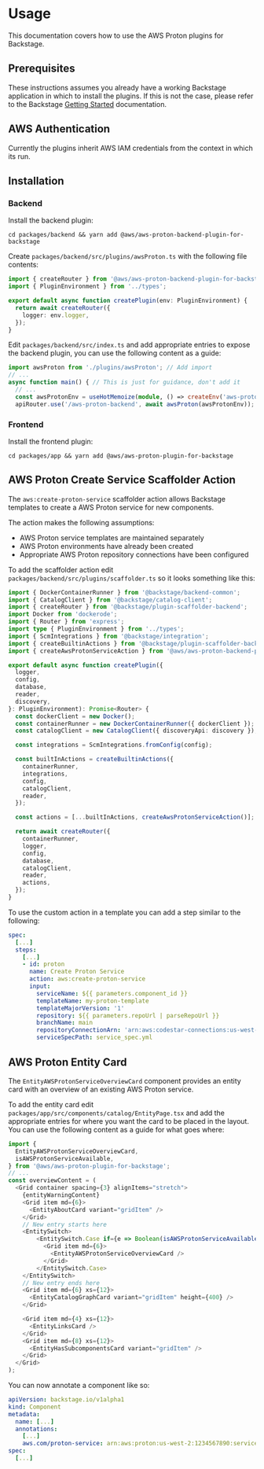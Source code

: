 # Usage

This documentation covers how to use the AWS Proton plugins for Backstage.

## Prerequisites

These instructions assumes you already have a working Backstage application in which to install the plugins. If this is not the case, please refer to the Backstage [Getting Started](https://backstage.io/docs/getting-started/) documentation.

## AWS Authentication

Currently the plugins inherit AWS IAM credentials from the context in which its run.

## Installation

### Backend

Install the backend plugin:

```
cd packages/backend && yarn add @aws/aws-proton-backend-plugin-for-backstage
```

Create `packages/backend/src/plugins/awsProton.ts` with the following file contents:

```typescript
import { createRouter } from '@aws/aws-proton-backend-plugin-for-backstage';
import { PluginEnvironment } from '../types';

export default async function createPlugin(env: PluginEnvironment) {
  return await createRouter({
    logger: env.logger,
  });
}
```

Edit `packages/backend/src/index.ts` and add appropriate entries to expose the backend plugin, you can use the following content as a guide:

```typescript
import awsProton from './plugins/awsProton'; // Add import
// ...
async function main() { // This is just for guidance, don't add it
  // ...
  const awsProtonEnv = useHotMemoize(module, () => createEnv('aws-proton-backend'));      // Add env
  apiRouter.use('/aws-proton-backend', await awsProton(awsProtonEnv));  // Add router plug
```

### Frontend

Install the frontend plugin:

```
cd packages/app && yarn add @aws/aws-proton-plugin-for-backstage
```

## AWS Proton Create Service Scaffolder Action

The `aws:create-proton-service` scaffolder action allows Backstage templates to create a AWS Proton service for new components.

The action makes the following assumptions:
- AWS Proton service templates are maintained separately
- AWS Proton environments have already been created
- Appropriate AWS Proton repository connections have been configured

To add the scaffolder action edit `packages/backend/src/plugins/scaffolder.ts` so it looks something like this:

```typescript
import { DockerContainerRunner } from '@backstage/backend-common';
import { CatalogClient } from '@backstage/catalog-client';
import { createRouter } from '@backstage/plugin-scaffolder-backend';
import Docker from 'dockerode';
import { Router } from 'express';
import type { PluginEnvironment } from '../types';
import { ScmIntegrations } from '@backstage/integration';
import { createBuiltinActions } from '@backstage/plugin-scaffolder-backend';
import { createAwsProtonServiceAction } from '@aws/aws-proton-backend-plugin-for-backstage'; // Import the action

export default async function createPlugin({
  logger,
  config,
  database,
  reader,
  discovery,
}: PluginEnvironment): Promise<Router> {
  const dockerClient = new Docker();
  const containerRunner = new DockerContainerRunner({ dockerClient });
  const catalogClient = new CatalogClient({ discoveryApi: discovery });

  const integrations = ScmIntegrations.fromConfig(config);

  const builtInActions = createBuiltinActions({
    containerRunner,
    integrations,
    config,
    catalogClient,
    reader,
  });

  const actions = [...builtInActions, createAwsProtonServiceAction()]; // Add the action to the built-in actions

  return await createRouter({
    containerRunner,
    logger,
    config,
    database,
    catalogClient,
    reader,
    actions,
  });
}
```

To use the custom action in a template you can add a step similar to the following:

```yaml
spec:
  [...]
  steps:
    [...]
    - id: proton
      name: Create Proton Service
      action: aws:create-proton-service
      input:
        serviceName: ${{ parameters.component_id }}
        templateName: my-proton-template
        templateMajorVersion: '1'
        repository: ${{ parameters.repoUrl | parseRepoUrl }}
        branchName: main
        repositoryConnectionArn: 'arn:aws:codestar-connections:us-west-2:1234567890:connection/4dde5c82-51d6-4ea9-918e-03aed6971ff3'
        serviceSpecPath: service_spec.yml
```

## AWS Proton Entity Card

The `EntityAWSProtonServiceOverviewCard` component provides an entity card with an overview of an existing AWS Proton service.

To add the entity card edit `packages/app/src/components/catalog/EntityPage.tsx` and add the appropriate entries for where you want the card to be placed in the layout. You can use the following content as a guide for what goes where:

```typescript
import {
  EntityAWSProtonServiceOverviewCard,
  isAWSProtonServiceAvailable,
} from '@aws/aws-proton-plugin-for-backstage';
// ...
const overviewContent = (
  <Grid container spacing={3} alignItems="stretch">
    {entityWarningContent}
    <Grid item md={6}>
      <EntityAboutCard variant="gridItem" />
    </Grid>
    // New entry starts here
    <EntitySwitch>
        <EntitySwitch.Case if={e => Boolean(isAWSProtonServiceAvailable(e))}>
          <Grid item md={6}>
            <EntityAWSProtonServiceOverviewCard />
          </Grid>
        </EntitySwitch.Case>
    </EntitySwitch>
    // New entry ends here
    <Grid item md={6} xs={12}>
      <EntityCatalogGraphCard variant="gridItem" height={400} />
    </Grid>

    <Grid item md={4} xs={12}>
      <EntityLinksCard />
    </Grid>
    <Grid item md={8} xs={12}>
      <EntityHasSubcomponentsCard variant="gridItem" />
    </Grid>
  </Grid>
);
```

You can now annotate a component like so:

```yaml
apiVersion: backstage.io/v1alpha1
kind: Component
metadata:
  name: [...]
  annotations:
    [...]
    aws.com/proton-service: arn:aws:proton:us-west-2:1234567890:service/my-proton-service
spec:
  [...]
```